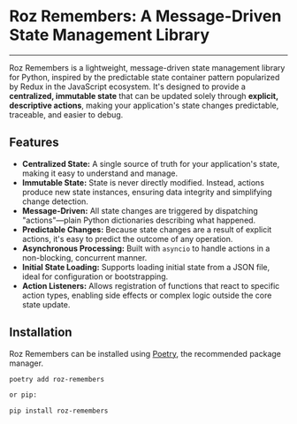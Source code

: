# Roz Remembers: A Message-Driven State Management Library

---

Roz Remembers is a lightweight, message-driven state management library for Python, inspired by the predictable state container pattern popularized by Redux in the JavaScript ecosystem. It's designed to provide a **centralized, immutable state** that can be updated solely through **explicit, descriptive actions**, making your application's state changes predictable, traceable, and easier to debug.

## Features

* **Centralized State:** A single source of truth for your application's state, making it easy to understand and manage.
* **Immutable State:** State is never directly modified. Instead, actions produce new state instances, ensuring data integrity and simplifying change detection.
* **Message-Driven:** All state changes are triggered by dispatching "actions"—plain Python dictionaries describing what happened.
* **Predictable Changes:** Because state changes are a result of explicit actions, it's easy to predict the outcome of any operation.
* **Asynchronous Processing:** Built with `asyncio` to handle actions in a non-blocking, concurrent manner.
* **Initial State Loading:** Supports loading initial state from a JSON file, ideal for configuration or bootstrapping.
* **Action Listeners:** Allows registration of functions that react to specific action types, enabling side effects or complex logic outside the core state update.

## Installation

Roz Remembers can be installed using [Poetry](https://python-poetry.org/), the recommended package manager.

```bash
poetry add roz-remembers

or pip:

pip install roz-remembers